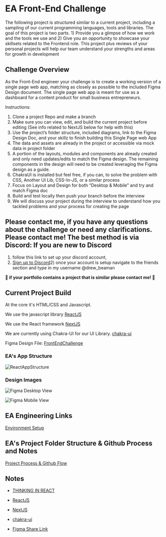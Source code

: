 # EA Front-End Challenge
The following project is structured similar to a current project, including a sampling of our current programming languages, tools and libraries. The goal of this project is two parts. 1) Provide you a glimpse of how we work and the tools we use and 2) Give you an opportunity to showcase your skillsets related to the Frontend role.  This project plus reviews of your personal projects will help our team understand your strengths and areas for growth in development



## Challenge Overview
As the Front-End engineer your challenge is to create a working version of a single page web app, matching as closely as possible to the included Figma Design document.  The single page web app is meant for use as a dashboard for a content product for small business entrepreneurs.

Instructions:
1. Clone a project Repo and make a branch
1. Make sure you can view, edit, and build the current project before editing (See info related to NextJS below for help with this)
1. Use the project’s folder structure, included diagrams, link to the Figma Design Doc, and your skillz to finish building this Single Page web App
1. The data and assets are already in the project or accessible via mock data in project folder
1. A portion of the layouts, modules and components are already created and only need updates/edits to match the Figma design.  The remaining components in the design will need to be created leveraging the Figma design as a guide.
1. ChakraUI is installed but feel free, if you can, to solve the problem with CSS, Another UI Lib, CSS-In-JS, or a similar process
1. Focus on Layout and Design for both “Desktop & Mobile” and try and match Figma doc
1. Build and test locally then push your branch before the interview
1. We will discuss your project during the interview to understand how you tackled problems and your process for creating the page

**Please contact me, if you have any questions about the challenge or need any clarifications.**
Please contact me!
The best method is via Discord:
If you are new to Discord
- 

 1) follow this link to set up your discord account,
 2) [Sign up to Discord](https://discord.com/register)2) once your account is setup navigate to the friends section and type in my username
 @drew_beaman


**🚨 if your portfolio contains a project that is similar please contact me! 🚨**




## Current Project Build

At the core it's HTML/CSS and Javascript.

We use  the javascript library [ReactJS](https://reactjs.org)

We use the React framework
[NextJS](https://nextjs.org/learn/basics/create-nextjs-app)


We are currently using Chakra-UI for our UI Library.
[chakra-ui](https://chakra-ui.com/)

Figma Design File:
[FrontEndChallenge](https://www.figma.com/file/dFFaPvdPrl9Ib1MtqXtPS1/FrontEnd-Challenge?node-id=2%3A245)


### EA's App Structure
![ReactAppStructure](./reactAppStructure.jpg)

### Design Images

![Figma Desktop View](./frontEndFigma-desktop.png)

![Figma Mobile View](./frontEndFigma-mobile.png)

## EA Engineering Links
[Environment Setup](devsetup/index.md)
## EA's Project Folder Structure & Github Process and Notes
[Project Process & Github Flow](devsetup/pages/projects.md)

## Notes
- [THINKING IN REACT](https://reactjs.org/docs/thinking-in-react.html)

- [ReactJS](https://reactjs.org)

- [NextJS](https://nextjs.org/learn/basics/create-nextjs-app)

- [chakra-ui](https://chakra-ui.com/)

- [Figma Share Link](https://www.figma.com/file/dFFaPvdPrl9Ib1MtqXtPS1/FrontEnd-Challenge?node-id=2%3A245)
